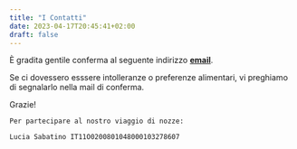 ```yaml
---
title: "I Contatti"
date: 2023-04-17T20:45:41+02:00
draft: false
---
```


È gradita gentile conferma al seguente indirizzo [**email**](mailto:matrimonioloriluci.5w4vx@slmails.com?subject=Conferma%20partecipazione%20matrimonio).

Se ci dovessero esssere intolleranze o preferenze alimentari, vi preghiamo di segnalarlo nella mail di conferma.

Grazie!

    Per partecipare al nostro viaggio di nozze:

    Lucia Sabatino IT11O0200801048000103278607